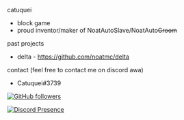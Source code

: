 catuquei
- block game 
- proud inventor/maker of NoatAutoSlave/NoatAuto~~Groom~~

past projects
- delta - https://github.com/noatmc/delta


contact (feel free to contact me on discord awa)
- Catuquei#3739

[![GitHub followers](https://img.shields.io/github/followers/Catuquei.svg?style=social&label=Followers)](https://github.com/Catuquei?tab=followers)


[![Discord Presence](https://lanyard.cnrad.dev/api/531501086855397377)](https://discord.com/users/531501086855397377)


